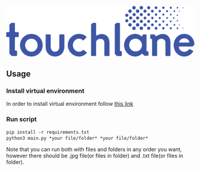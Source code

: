 ![LOGO](https://github.com/touchlane/NetapixTools/blob/master/Assets/logo.svg)

## Usage

### Install virtual environment

In order to install virtual environment follow [this link](https://github.com/touchlane/NetapixTools/blob/jpg_and_txt_to_npt/virtualEnvironmentGuide.md)

### Run script

```
pip install -r requirements.txt
python3 main.py *your file/folder* *your file/folder*
```

Note that you can run both with files and folders in any order you want, however there should be .jpg file(or files in folder) and .txt file(or files in folder).
